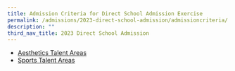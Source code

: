 ```yaml
---
title: Admission Criteria for Direct School Admission Exercise
permalink: /admissions/2023-direct-school-admission/admissioncriteria/
description: ""
third_nav_title: 2023 Direct School Admission
---
```

* [Aesthetics Talent Areas](/admissions/2023-direct-school-admission/aestheticstalentareas/)<br> 
* [Sports Talent Areas](/admissions/2023-direct-school-admission/sportstalentareas/)